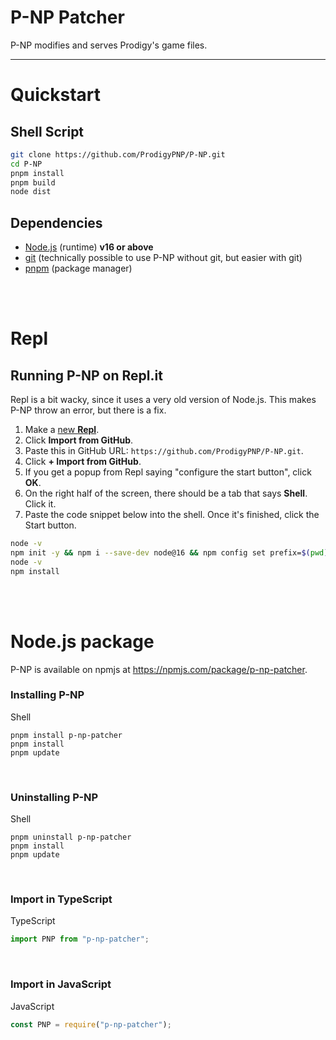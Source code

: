 # P-NP Patcher
P-NP modifies and serves Prodigy's game files.
<br>

------

# Quickstart

## Shell Script
```sh
git clone https://github.com/ProdigyPNP/P-NP.git
cd P-NP
pnpm install
pnpm build
node dist
```

## Dependencies
- [Node.js](https://nodejs.org/) (runtime) **v16 or above**
- [git](https://git-scm.com/) (technically possible to use P-NP without git, but easier with git)
- [pnpm](https://pnpm.io/) (package manager)


<br><br>




# Repl

## Running P-NP on Repl.it
Repl is a bit wacky, since it uses a very old version of Node.js. This makes P-NP throw an error, but there is a fix.

1. Make a [new **Repl**](https://repl.it/new).
2. Click **Import from GitHub**.
3. Paste this in GitHub URL: ``https://github.com/ProdigyPNP/P-NP.git``.
4. Click **+ Import from GitHub**.
5. If you get a popup from Repl saying "configure the start button", click **OK**.
6. On the right half of the screen, there should be a tab that says **Shell**. Click it.
7. Paste the code snippet below into the shell. Once it's finished, click the Start button.

```sh
node -v
npm init -y && npm i --save-dev node@16 && npm config set prefix=$(pwd)/node_modules/node && export PATH=$(pwd)/node_modules/node/bin:$PATH
node -v
npm install

```

<br><br>

# Node.js package

P-NP is available on npmjs at https://npmjs.com/package/p-np-patcher.

### Installing P-NP
Shell
```shell
pnpm install p-np-patcher
pnpm install
pnpm update
```

<br>

### Uninstalling P-NP
Shell
```shell
pnpm uninstall p-np-patcher
pnpm install
pnpm update
```

<br>

### Import in TypeScript
TypeScript
```typescript
import PNP from "p-np-patcher";
```

<br>

### Import in JavaScript
JavaScript
```javascript
const PNP = require("p-np-patcher");
```

<br>
